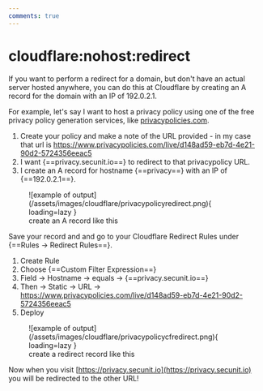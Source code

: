 ```yaml
---
comments: true
---
```


# cloudflare:nohost:redirect

If you want to perform a redirect for a domain, but don't have an actual server hosted anywhere, you can do this at Cloudflare by creating an A record for the domain with an IP of 192.0.2.1.

For example, let's say I want to host a privacy policy using one of the free privacy policy generation services, like [privacypolicies.com](https://www.privacypolicies.com).

1. Create your policy and make a note of the URL provided - in my case that url is https://www.privacypolicies.com/live/d148ad59-eb7d-4e21-90d2-5724356eeac5
2. I want {==privacy.secunit.io==} to redirect to that privacypolicy URL.
3. I create an A record for hostname {==privacy==} with an IP of {==192.0.2.1==}.

<figure markdown>
![example of output](/assets/images/cloudflare/privacypolicyredirect.png){ loading=lazy }
  <figcaption>create an A record like this</figcaption>
</figure>

Save your record and and go to your Cloudflare Redirect Rules under {==Rules -> Redirect Rules==}.

1. Create Rule
2. Choose {==Custom Filter Expression==}
3. Field -> Hostname -> equals -> {==privacy.secunit.io==}
4. Then -> Static -> URL -> https://www.privacypolicies.com/live/d148ad59-eb7d-4e21-90d2-5724356eeac5
5. Deploy

<figure markdown>
![example of output](/assets/images/cloudflare/privacypolicycfredirect.png){ loading=lazy }
  <figcaption>create a redirect record like this</figcaption>
</figure>

Now when you visit [https://privacy.secunit.io](https://privacy.secunit.io) you will be redirected to the other URL!
